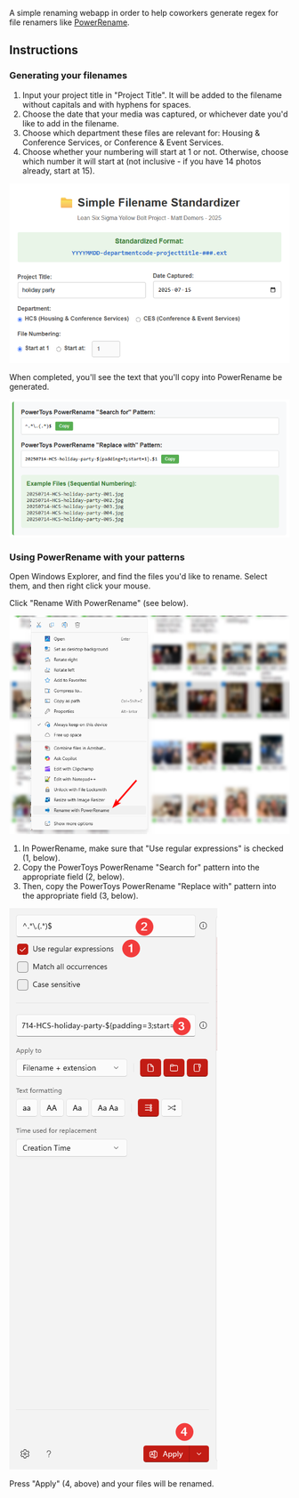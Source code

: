 A simple renaming webapp in order to help coworkers generate regex for file renamers like [PowerRename](https://learn.microsoft.com/en-us/windows/powertoys/powerrename).

## Instructions

### Generating your filenames

1. Input your project title in "Project Title". It will be added to the filename without capitals and with hyphens for spaces.
2. Choose the date that your media was captured, or whichever date you'd like to add in the filename.
3. Choose which department these files are relevant for: Housing & Conference Services, or Conference & Event Services.
4. Choose whether your numbering will start at 1 or not. Otherwise, choose which number it will start at (not inclusive - if you have 14 photos already, start at 15).

![Completed sample usage](/images/step4_instructions.png)

When completed, you'll see the text that you'll copy into PowerRename be generated.

![PowerRename Instructions for Windows Explorer](/images/step7_instructions.png)

### Using PowerRename with your patterns

Open Windows Explorer, and find the files you'd like to rename. Select them, and then right click your mouse.

Click "Rename With PowerRename" (see below).

![PowerRename Instructions for Windows Explorer](/images/step6_instructions.png)

1. In PowerRename, make sure that "Use regular expressions" is checked (1, below).
2. Copy the PowerToys PowerRename "Search for" pattern into the appropriate field (2, below).
3. Then, copy the PowerToys PowerRename "Replace with" pattern into the appropriate field (3, below). 

![PowerRename Instructions for Windows Explorer](/images/step8_instructions.png)

Press "Apply" (4, above) and your files will be renamed.
